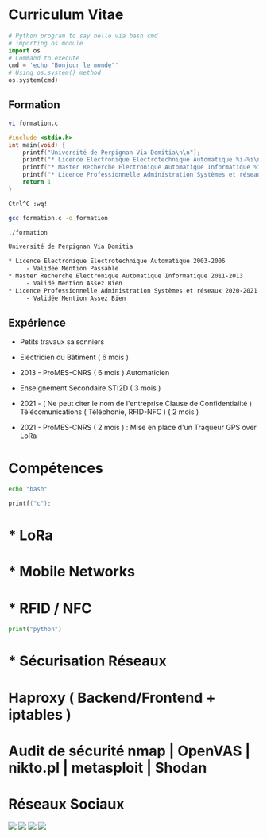 Curriculum Vitae
================

```python
# Python program to say hello via bash cmd 
# importing os module 
import os 
# Command to execute
cmd = 'echo "Bonjour le monde"'
# Using os.system() method
os.system(cmd)
```

Formation
---------

```bash
vi formation.c
```
```c
#include <stdio.h>
int main(void) {
    printf("Université de Perpignan Via Domitia\n\n");
    printf("* Licence Electronique Electrotechnique Automatique %i-%i\n     - Validée Mention Passable\n",2003,2006);
    printf("* Master Recherche Electronique Automatique Informatique %i-%i\n     - Validé Mention Assez Bien\n",2011,2013);
    printf("* Licence Professionnelle Administration Systèmes et réseaux %i-%i\n     - Validée Mention Assez Bien\n",2020,2021);
    return 1
}
```
```bash
Ctrl^C :wq!

gcc formation.c -o formation

./formation

Université de Perpignan Via Domitia

* Licence Electronique Electrotechnique Automatique 2003-2006
     - Validée Mention Passable
* Master Recherche Electronique Automatique Informatique 2011-2013
     - Validé Mention Assez Bien
* Licence Professionnelle Administration Systèmes et réseaux 2020-2021
     - Validée Mention Assez Bien
```

Expérience
----------

- Petits travaux saisonniers

- Electricien du Bâtiment ( 6 mois )
  
- 2013 - ProMES-CNRS ( 6 mois ) Automaticien

- Enseignement Secondaire STI2D ( 3 mois )

- 2021 - ( Ne peut citer le nom de l'entreprise Clause de Confidentialité ) Télécomunications ( Téléphonie, RFID-NFC ) ( 2 mois )

- 2021 - ProMES-CNRS ( 2 mois ) : Mise en place d'un Traqueur GPS over LoRa

# Compétences

```bash
echo "bash"
```
```c
printf("c");
```

# * LoRa
# * Mobile Networks
# * RFID / NFC

```python
print("python")
```
# * Sécurisation Réseaux
# Haproxy ( Backend/Frontend + iptables )
# Audit de sécurité nmap | OpenVAS | nikto.pl | metasploit | Shodan


# Réseaux Sociaux
[<img src="https://img.shields.io/badge/LinkedIn-0077B5?style=for-the-badge&logo=linkedin&logoColor=white" />](https://linkedin.com/in/bastienbaranoff)
[<img src="https://img.shields.io/badge/YouTube-FF0000?style=for-the-badge&logo=youtube&logoColor=white" />](https://youtube.com/bastienbaranoff)
[<img src="https://img.shields.io/badge/GitHub-100000?style=for-the-badge&logo=github&logoColor=white" />](https://github.com/bbaranoff)
[<img src="https://img.shields.io/badge/Discord-7289DA?style=for-the-badge&logo=discord&logoColor=white" />](https://discord.gg/wmd5EFqzjt)
